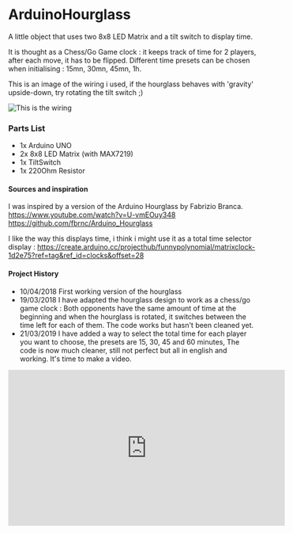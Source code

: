 # ArduinoHourglass
A little object that uses two 8x8 LED Matrix and a tilt switch to display time.

It is thought as a Chess/Go Game clock : it keeps track of time for 2 players, after each move, it has to be flipped.
Different time presets can be chosen when initialising : 15mn, 30mn, 45mn, 1h. 


This is an image of the wiring i used, if the hourglass behaves with 'gravity' upside-down, try rotating the tilt switch ;)

![This is the wiring](https://raw.githubusercontent.com/Zblay/ArduinoHourglass/master/HourGlass.png)

### Parts List
* 1x Arduino UNO 
* 2x 8x8 LED Matrix (with MAX7219)
* 1x TiltSwitch 
* 1x 220Ohm Resistor
 
#### Sources and inspiration

I was inspired by a version of the Arduino Hourglass by Fabrizio Branca.
https://www.youtube.com/watch?v=U-vmEOuy348
https://github.com/fbrnc/Arduino_Hourglass


I like the way this displays time, i think i might use it as a total time selector display :
https://create.arduino.cc/projecthub/funnypolynomial/matrixclock-1d2e75?ref=tag&ref_id=clocks&offset=28

#### Project History
* 10/04/2018  First working version of the hourglass
* 19/03/2018  I have adapted the hourglass design to work as a chess/go game clock : Both opponents have the same amount of time at the beginning and when the hourglass is rotated, it switches between the time left for each of them. The code works but hasn't been cleaned yet.
* 21/03/2019 I have added a way to select the total time for each player you want to choose, the presets are 15, 30, 45 and 60 minutes, The code is now much cleaner, still not perfect but all in english and working. It's time to make a video.



 <iframe width="560" height="315"
src="https://www.youtube.com/embed/MUQfKFzIOeU" 
frameborder="0" 
allow="accelerometer; autoplay; encrypted-media; gyroscope; picture-in-picture" 
allowfullscreen></iframe>

